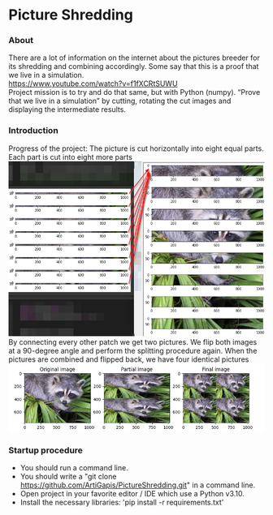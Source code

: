 # Picture Shredding

### About
There are a lot of information on the internet about the pictures breeder for its shredding and combining accordingly.
Some say that this is a proof that we live in a simulation.<br/>
https://www.youtube.com/watch?v=f1fXCRtSUWU <br/>
Project mission is to try and do that same, but with Python (numpy).
“Prove that we live in a simulation” by cutting, rotating the cut images and displaying the intermediate results.


### Introduction
Progress of the project:
The picture is cut horizontally into eight equal parts. Each part is cut into eight more parts
![](doc/pic_1.png)
By connecting every other patch we get two pictures.
We flip both images at a 90-degree angle and perform the splitting procedure again.
When the pictures are combined and flipped back, we have four identical pictures
![](doc/pic_final.png)

### Startup procedure
- You should run a command line.
- You should write a "git clone https://github.com/ArtiGapis/PictureShredding.git" in a command line.
- Open project in your favorite editor / IDE which use a Python v3.10.
- Install the necessary libraries: 'pip install -r requirements.txt'